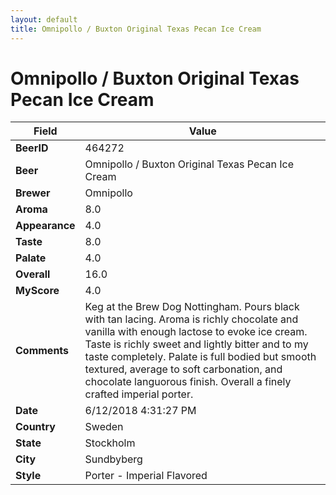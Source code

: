 ```yaml
---
layout: default
title: Omnipollo / Buxton Original Texas Pecan Ice Cream
---
```


# Omnipollo / Buxton Original Texas Pecan Ice Cream

| Field         | Value     |
|---------------|-----------|
| **BeerID** | 464272 |
| **Beer** | Omnipollo / Buxton Original Texas Pecan Ice Cream |
| **Brewer** | Omnipollo |
| **Aroma** | 8.0 |
| **Appearance** | 4.0 |
| **Taste** | 8.0 |
| **Palate** | 4.0 |
| **Overall** | 16.0 |
| **MyScore** | 4.0 |
| **Comments** | Keg at the Brew Dog Nottingham. Pours black with tan lacing. Aroma is richly chocolate and vanilla with enough lactose to evoke ice cream. Taste is richly sweet and lightly bitter and to my taste completely. Palate is full bodied but smooth textured, average to soft carbonation, and chocolate languorous finish. Overall a finely crafted imperial porter. |
| **Date** | 6/12/2018 4:31:27 PM |
| **Country** | Sweden |
| **State** | Stockholm |
| **City** | Sundbyberg |
| **Style** | Porter - Imperial Flavored |
